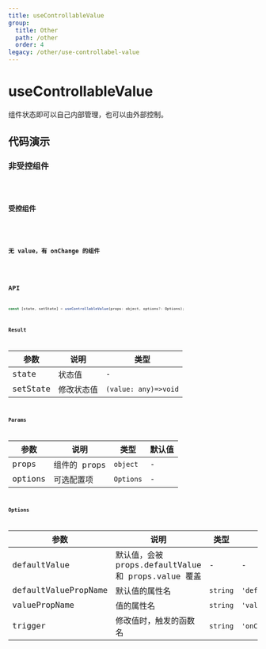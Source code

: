 ```yaml
---
title: useControllableValue
group:
  title: Other
  path: /other
  order: 4
legacy: /other/use-controllabel-value
---
```


# useControllableValue

组件状态即可以自己内部管理，也可以由外部控制。

## 代码演示

### 非受控组件

<code src="./demos/Demo1.tsx" />

### 受控组件

<code src="./demos/Demo2.tsx" />

### 无 value，有 onChange 的组件

<code src="./demos/Demo3.tsx" />

## API

```javascript
const [state, setState] = useControllableValue(props: object, options?: Options);
```

### Result

| 参数     | 说明       | 类型                 |
| -------- | ---------- | -------------------- |
| state    | 状态值     | -                    |
| setState | 修改状态值 | `(value: any)=>void` |

### Params

| 参数    | 说明         | 类型      | 默认值 |
| ------- | ------------ | --------- | ------ |
| props   | 组件的 props | `object`  | -      |
| options | 可选配置项   | `Options` | -      |

### Options

| 参数                 | 说明                                                | 类型     | 默认值           |
| -------------------- | --------------------------------------------------- | -------- | ---------------- |
| defaultValue         | 默认值，会被 props.defaultValue 和 props.value 覆盖 | -        | -                |
| defaultValuePropName | 默认值的属性名                                      | `string` | `'defaultValue'` |
| valuePropName        | 值的属性名                                          | `string` | `'value'`        |
| trigger              | 修改值时，触发的函数名                              | `string` | `'onChange'`     |
